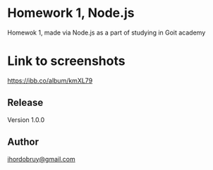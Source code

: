 # Homework 1, Node.js

Homewok 1, made via Node.js as a part of studying in Goit academy

# Link to screenshots

https://ibb.co/album/kmXL79

## Release

Version 1.0.0

## Author

ihordobruy@gmail.com
